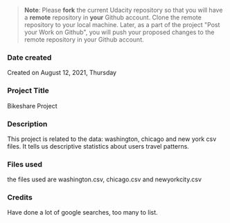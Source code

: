 >**Note**: Please **fork** the current Udacity repository so that you will have a **remote** repository in **your** Github account. Clone the remote repository to your local machine. Later, as a part of the project "Post your Work on Github", you will push your proposed changes to the remote repository in your Github account.

### Date created
Created on August 12, 2021, Thursday

### Project Title
Bikeshare Project

### Description
This project is related to the data: washington, chicago and new york csv files. It tells us descriptive statistics about users travel patterns.  

### Files used
the files used are washington.csv, chicago.csv and newyorkcity.csv

### Credits
Have done a lot of google searches, too many to list.   
